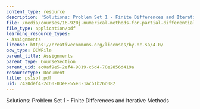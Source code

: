 ```yaml
---
content_type: resource
description: 'Solutions: Problem Set 1 - Finite Differences and Iterative Methods'
file: /media/courses/16-920j-numerical-methods-for-partial-differential-equations-sma-5212-spring-2003/7420def42c6003e855e31acb1b26d082_ps1sol.pdf
file_type: application/pdf
learning_resource_types:
- Assignments
license: https://creativecommons.org/licenses/by-nc-sa/4.0/
ocw_type: OCWFile
parent_title: Assignments
parent_type: CourseSection
parent_uid: ec0af9e5-2ef4-9819-c6d4-70e2856d419a
resourcetype: Document
title: ps1sol.pdf
uid: 7420def4-2c60-03e8-55e3-1acb1b26d082
---
```

Solutions: Problem Set 1 - Finite Differences and Iterative Methods